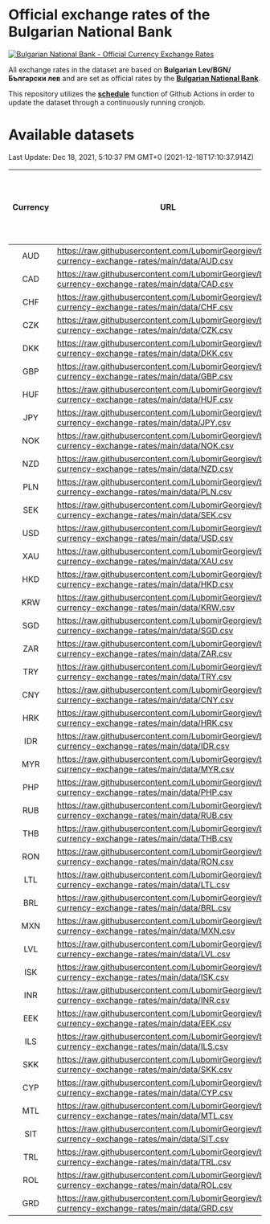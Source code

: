 # Official exchange rates of the Bulgarian National Bank

[![Bulgarian National Bank - Official Currency Exchange Rates](https://github.com/LubomirGeorgiev/bnb-currency-exchange-rates/actions/workflows/update-rates.yml/badge.svg?branch=main)](https://github.com/LubomirGeorgiev/bnb-currency-exchange-rates/actions/workflows/update-rates.yml)

All exchange rates in the dataset are based on **Bulgarian Lev/BGN/Български лев** and are set as official rates by the [**Bulgarian National Bank**](https://www.bnb.bg/Statistics/StExternalSector/StExchangeRates/StERForeignCurrencies/index.htm?toLang=_EN).

This repository utilizes the [**schedule**](https://docs.github.com/en/actions/reference/events-that-trigger-workflows) function of Github Actions in order to update the dataset through a continuously running cronjob.

# Available datasets

<!-- START LINKS (DO NOT EVER FU*ING DELETE THIS COMMENT FOR THE LOVE OF YOUR LIFE!!! IF YOU ARE CURIOS HOW IT WORKS, YOU CAN HAVE A LOOK AT ./src/updateReadme.ts) -->

Last Update: Dec 18, 2021, 5:10:37 PM GMT+0 (2021-12-18T17:10:37.914Z)

| Currency | URL                                                                                             | Number of records | Number of missing days that were filled in |
| :------: | ----------------------------------------------------------------------------------------------- | :---------------: | :----------------------------------------: |
|   AUD    | https://raw.githubusercontent.com/LubomirGeorgiev/bnb-currency-exchange-rates/main/data/AUD.csv |       7753        |                    2393                    |
|   CAD    | https://raw.githubusercontent.com/LubomirGeorgiev/bnb-currency-exchange-rates/main/data/CAD.csv |       7753        |                    2393                    |
|   CHF    | https://raw.githubusercontent.com/LubomirGeorgiev/bnb-currency-exchange-rates/main/data/CHF.csv |       7753        |                    2393                    |
|   CZK    | https://raw.githubusercontent.com/LubomirGeorgiev/bnb-currency-exchange-rates/main/data/CZK.csv |       7753        |                    2393                    |
|   DKK    | https://raw.githubusercontent.com/LubomirGeorgiev/bnb-currency-exchange-rates/main/data/DKK.csv |       7753        |                    2393                    |
|   GBP    | https://raw.githubusercontent.com/LubomirGeorgiev/bnb-currency-exchange-rates/main/data/GBP.csv |       7753        |                    2393                    |
|   HUF    | https://raw.githubusercontent.com/LubomirGeorgiev/bnb-currency-exchange-rates/main/data/HUF.csv |       7753        |                    2393                    |
|   JPY    | https://raw.githubusercontent.com/LubomirGeorgiev/bnb-currency-exchange-rates/main/data/JPY.csv |       7753        |                    2393                    |
|   NOK    | https://raw.githubusercontent.com/LubomirGeorgiev/bnb-currency-exchange-rates/main/data/NOK.csv |       7753        |                    2393                    |
|   NZD    | https://raw.githubusercontent.com/LubomirGeorgiev/bnb-currency-exchange-rates/main/data/NZD.csv |       7753        |                    2393                    |
|   PLN    | https://raw.githubusercontent.com/LubomirGeorgiev/bnb-currency-exchange-rates/main/data/PLN.csv |       7753        |                    2393                    |
|   SEK    | https://raw.githubusercontent.com/LubomirGeorgiev/bnb-currency-exchange-rates/main/data/SEK.csv |       7753        |                    2393                    |
|   USD    | https://raw.githubusercontent.com/LubomirGeorgiev/bnb-currency-exchange-rates/main/data/USD.csv |       7753        |                    2393                    |
|   XAU    | https://raw.githubusercontent.com/LubomirGeorgiev/bnb-currency-exchange-rates/main/data/XAU.csv |       7753        |                    2395                    |
|   HKD    | https://raw.githubusercontent.com/LubomirGeorgiev/bnb-currency-exchange-rates/main/data/HKD.csv |       7451        |                    2302                    |
|   KRW    | https://raw.githubusercontent.com/LubomirGeorgiev/bnb-currency-exchange-rates/main/data/KRW.csv |       7451        |                    2302                    |
|   SGD    | https://raw.githubusercontent.com/LubomirGeorgiev/bnb-currency-exchange-rates/main/data/SGD.csv |       7451        |                    2302                    |
|   ZAR    | https://raw.githubusercontent.com/LubomirGeorgiev/bnb-currency-exchange-rates/main/data/ZAR.csv |       7451        |                    2302                    |
|   TRY    | https://raw.githubusercontent.com/LubomirGeorgiev/bnb-currency-exchange-rates/main/data/TRY.csv |       5933        |                    1832                    |
|   CNY    | https://raw.githubusercontent.com/LubomirGeorgiev/bnb-currency-exchange-rates/main/data/CNY.csv |       5813        |                    1796                    |
|   HRK    | https://raw.githubusercontent.com/LubomirGeorgiev/bnb-currency-exchange-rates/main/data/HRK.csv |       5813        |                    1796                    |
|   IDR    | https://raw.githubusercontent.com/LubomirGeorgiev/bnb-currency-exchange-rates/main/data/IDR.csv |       5813        |                    1796                    |
|   MYR    | https://raw.githubusercontent.com/LubomirGeorgiev/bnb-currency-exchange-rates/main/data/MYR.csv |       5813        |                    1796                    |
|   PHP    | https://raw.githubusercontent.com/LubomirGeorgiev/bnb-currency-exchange-rates/main/data/PHP.csv |       5813        |                    1796                    |
|   RUB    | https://raw.githubusercontent.com/LubomirGeorgiev/bnb-currency-exchange-rates/main/data/RUB.csv |       5813        |                    1796                    |
|   THB    | https://raw.githubusercontent.com/LubomirGeorgiev/bnb-currency-exchange-rates/main/data/THB.csv |       5813        |                    1796                    |
|   RON    | https://raw.githubusercontent.com/LubomirGeorgiev/bnb-currency-exchange-rates/main/data/RON.csv |       5754        |                    1778                    |
|   LTL    | https://raw.githubusercontent.com/LubomirGeorgiev/bnb-currency-exchange-rates/main/data/LTL.csv |       5154        |                    1583                    |
|   BRL    | https://raw.githubusercontent.com/LubomirGeorgiev/bnb-currency-exchange-rates/main/data/BRL.csv |       4841        |                    1497                    |
|   MXN    | https://raw.githubusercontent.com/LubomirGeorgiev/bnb-currency-exchange-rates/main/data/MXN.csv |       4841        |                    1497                    |
|   LVL    | https://raw.githubusercontent.com/LubomirGeorgiev/bnb-currency-exchange-rates/main/data/LVL.csv |       4789        |                    1469                    |
|   ISK    | https://raw.githubusercontent.com/LubomirGeorgiev/bnb-currency-exchange-rates/main/data/ISK.csv |       4753        |                    1471                    |
|   INR    | https://raw.githubusercontent.com/LubomirGeorgiev/bnb-currency-exchange-rates/main/data/INR.csv |       4477        |                    1386                    |
|   EEK    | https://raw.githubusercontent.com/LubomirGeorgiev/bnb-currency-exchange-rates/main/data/EEK.csv |       3999        |                    1225                    |
|   ILS    | https://raw.githubusercontent.com/LubomirGeorgiev/bnb-currency-exchange-rates/main/data/ILS.csv |       3751        |                    1165                    |
|   SKK    | https://raw.githubusercontent.com/LubomirGeorgiev/bnb-currency-exchange-rates/main/data/SKK.csv |       2969        |                    911                     |
|   CYP    | https://raw.githubusercontent.com/LubomirGeorgiev/bnb-currency-exchange-rates/main/data/CYP.csv |       2908        |                    892                     |
|   MTL    | https://raw.githubusercontent.com/LubomirGeorgiev/bnb-currency-exchange-rates/main/data/MTL.csv |       2606        |                    801                     |
|   SIT    | https://raw.githubusercontent.com/LubomirGeorgiev/bnb-currency-exchange-rates/main/data/SIT.csv |       2544        |                    780                     |
|   TRL    | https://raw.githubusercontent.com/LubomirGeorgiev/bnb-currency-exchange-rates/main/data/TRL.csv |       1818        |                    559                     |
|   ROL    | https://raw.githubusercontent.com/LubomirGeorgiev/bnb-currency-exchange-rates/main/data/ROL.csv |       1697        |                    524                     |
|   GRD    | https://raw.githubusercontent.com/LubomirGeorgiev/bnb-currency-exchange-rates/main/data/GRD.csv |        361        |                    109                     |

<!-- END LINKS (DO NOT EVER FU*ING DELETE THIS COMMENT FOR THE LOVE OF YOUR LIFE!!! IF YOU ARE CURIOS HOW IT WORKS, YOU CAN HAVE A LOOK AT ./src/updateReadme.ts) -->
